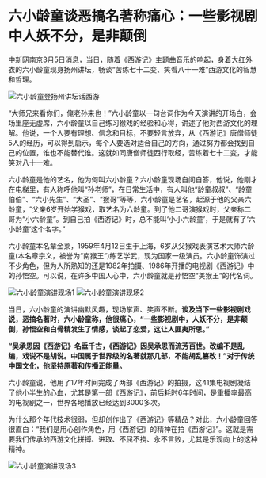# 六小龄童谈恶搞名著称痛心：一些影视剧中人妖不分，是非颠倒

中新网南京3月5日消息，当日，随着《西游记》主题曲音乐的响起，身着大红外衣的六小龄童现身扬州讲坛，畅谈“苦练七十二变、笑看八十一难”西游文化的智慧和哲理。

![六小龄童登扬州讲坛话西游](http://image.thepaper.cn/www/image/4/814/172.jpg)

“大师兄来看你们，俺老孙来也！”六小龄童以一句台词作为今天演讲的开场白，会场里座无虚席，六小龄童以自己练习猴戏的经验和心得，讲述了他对西游文化的理解。他说，一个人要有理想、信念和目标，不要轻言放弃，从《西游记》唐僧师徒5人的经历，可以得到启示，每个人要选对适合自己的方向，通过努力都会找到自己的位置，谁也不能替代谁。这就如同唐僧师徒西行取经，苦练着七十二变，才能笑对八十一难。

六小龄童是他的艺名，他为何叫六小龄童？六小龄童现场自问自答，他说，他刚才在电梯里，有人称呼他叫“孙老师”，在日常生活中，有人叫他“龄童叔叔”、“龄童伯伯”、“六小先生”、“大圣”、“猴哥”等等，六小龄童是艺名，起源于他的父亲六龄童，“父亲6岁开始学猴戏，取艺名为六龄童。到了他二哥演猴戏时，父亲称二哥为“小六龄童”。到自己拍《西游记》时，总不能叫‘小小六龄童’，于是就有了‘六小龄童’这个名字。”

六小龄童本名章金莱，1959年4月12日生于上海，6岁从父猴戏表演艺术大师六龄童(本名章宗义，被誉为“南猴王”)练艺学武，现为国家一级演员。六小龄童饰演过不少角色，但为人所熟知的还是1982年拍摄、1986年开播的电视剧《西游记》中的孙悟空。可以说，在许多中国人心中，六小龄童就是孙悟空“美猴王”的代名词。

![六小龄童演讲现场1](http://image.thepaper.cn/www/image/4/814/173.jpg)
![六小龄童演讲现场2](http://image.thepaper.cn/www/image/4/814/174.jpg)

当日，六小龄童的演讲幽默风趣，现场掌声、笑声不断。**谈及当下一些影视剧戏说，恶搞名著时，六小龄童称，他很痛心，“一些影视剧中，人妖不分，是非颠倒，孙悟空和白骨精发生了情感，谈起了恋爱，这让人匪夷所思。”**

**“吴承恩因《西游记》名垂千古，《西游记》因吴承恩而流芳百世。改编不是乱编，戏说不是胡说。中国属于世界级的名著就那几部，不能胡乱篡改！”对于传统中国文化，他坚持原著和传播正能量。**

六小龄童说，他用了17年时间完成了两部《西游记》的拍摄，这41集电视剧凝结了他小半生的心血，尤其是第一部《西游记》，前后耗时6年时间，是重播率最高的电视剧之一，世界各地播放已经达到3000多次。

为什么那个年代技术很弱，但却创作出了《西游记》等精品？对此，六小龄童回答很直白：“我们是用心创作角色，用《西游记》的精神在拍《西游记》”。这就是需要我们传承的西游文化拼搏、进取、不屈不挠、永不言败，尤其是乐观向上的这种精神。

![六小龄童演讲现场3](http://image.thepaper.cn/www/image/4/814/175.jpg)
<!-- tcd_original_link https://m.thepaper.cn/newsDetail_forward_1439824 -->
